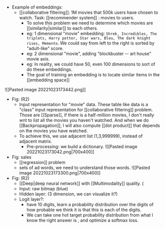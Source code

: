 - Example of embeddings:
	- [[collaborative filtering]]: 1M movies that 500k users have chosen to watch. Task: [[recommender system]] : movies to users. 
		- To solve this problem we need to determine which movies are [[similarity|similar]] to each others. 
		- eg: 1 dimensional "movie" embedding: `Shrek, Incredibles, The triplets, Harry potter, Star wars, Bleu, The dark knight rises, Memento`. We could say from left to the right is sorted by "adult-like" score. 
		- eg: 2 dimensional "movie", adding "blockbuster -- art house" movie axis. 
		- eg: In reality, we could have 50, even 100 dimensions to sort of do these embeddings. 
		- The goal of training an embedding is to locate similar items in the [[embedding space]]

![[Pasted image 20221023173442.png]]
- Fig: (R2)
	- Input representation for "movie" data. These table like data is a "class" input representation for [[collaborative filtering]] problem. Those are [[Sparse]], if there is a half-million movies, I don't really wnt to list all the movies you haven't watched. And when we do [[Backpropagation]], I will also compute [[dot product]] that depends on the movies you have watched. 
	- To achieve this, we use adjacent list (1,3,999999), instead of adjacent matrix. 
		- Pre-processing: we build a dictionary. 
![[Pasted image 20221023173042.png|700x400]]
- Fig: sales
	- [[regression]] problem
	- sets of ad words, we need to understand those words. 
![[Pasted image 20221023173300.png|700x400]]
- Fig: (R2)
	- [[Deep|deep neural network]] with [[Multimodality]] quality. (
	- Input: raw bitmap (blue)
	- Hidden layer: (3 dimension, we can visualize it?)
	- Logit layer?: 
		- have 10 digits, learn a probability distribution over the digits of how probable we think it is that this is each of the digits. 
		- We can take one hot target probability distribution from what I know the right answer is , and optimize a softmax loss. 